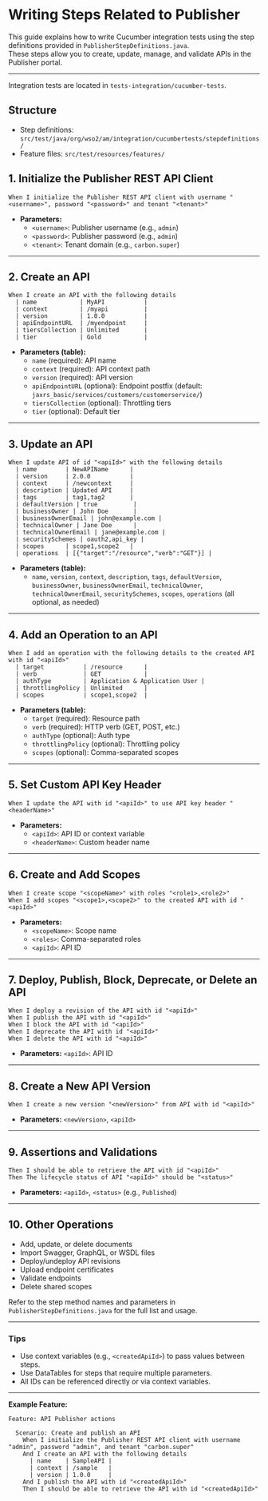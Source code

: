 # Writing Steps Related to Publisher

This guide explains how to write Cucumber integration tests using the step definitions provided in `PublisherStepDefinitions.java`.  
These steps allow you to create, update, manage, and validate APIs in the Publisher portal.

---

Integration tests are located in `tests-integration/cucumber-tests`.

## Structure

- Step definitions: `src/test/java/org/wso2/am/integration/cucumbertests/stepdefinitions/`
- Feature files: `src/test/resources/features/`

## 1. Initialize the Publisher REST API Client

```gherkin
When I initialize the Publisher REST API client with username "<username>", password "<password>" and tenant "<tenant>"
```
- **Parameters:**
  - `<username>`: Publisher username (e.g., `admin`)
  - `<password>`: Publisher password (e.g., `admin`)
  - `<tenant>`: Tenant domain (e.g., `carbon.super`)

---

## 2. Create an API

```gherkin
When I create an API with the following details
  | name            | MyAPI           |
  | context         | /myapi          |
  | version         | 1.0.0           |
  | apiEndpointURL  | /myendpoint     |
  | tiersCollection | Unlimited       |
  | tier            | Gold            |
```
- **Parameters (table):**
  - `name` (required): API name
  - `context` (required): API context path
  - `version` (required): API version
  - `apiEndpointURL` (optional): Endpoint postfix (default: `jaxrs_basic/services/customers/customerservice/`)
  - `tiersCollection` (optional): Throttling tiers
  - `tier` (optional): Default tier

---

## 3. Update an API

```gherkin
When I update API of id "<apiId>" with the following details
  | name        | NewAPIName      |
  | version     | 2.0.0           |
  | context     | /newcontext     |
  | description | Updated API     |
  | tags        | tag1,tag2       |
  | defaultVersion | true          |
  | businessOwner | John Doe       |
  | businessOwnerEmail | john@example.com |
  | technicalOwner | Jane Doe      |
  | technicalOwnerEmail | jane@example.com |
  | securitySchemes | oauth2,api_key |
  | scopes      | scope1,scope2   |
  | operations  | [{"target":"/resource","verb":"GET"}] |
```
- **Parameters (table):**
  - `name`, `version`, `context`, `description`, `tags`, `defaultVersion`, `businessOwner`, `businessOwnerEmail`, `technicalOwner`, `technicalOwnerEmail`, `securitySchemes`, `scopes`, `operations` (all optional, as needed)

---

## 4. Add an Operation to an API

```gherkin
When I add an operation with the following details to the created API with id "<apiId>"
  | target           | /resource      |
  | verb             | GET            |
  | authType         | Application & Application User |
  | throttlingPolicy | Unlimited      |
  | scopes           | scope1,scope2  |
```
- **Parameters (table):**
  - `target` (required): Resource path
  - `verb` (required): HTTP verb (GET, POST, etc.)
  - `authType` (optional): Auth type
  - `throttlingPolicy` (optional): Throttling policy
  - `scopes` (optional): Comma-separated scopes

---

## 5. Set Custom API Key Header

```gherkin
When I update the API with id "<apiId>" to use API key header "<headerName>"
```
- **Parameters:**
  - `<apiId>`: API ID or context variable
  - `<headerName>`: Custom header name

---

## 6. Create and Add Scopes

```gherkin
When I create scope "<scopeName>" with roles "<role1>,<role2>"
When I add scopes "<scope1>,<scope2>" to the created API with id "<apiId>"
```
- **Parameters:**
  - `<scopeName>`: Scope name
  - `<roles>`: Comma-separated roles
  - `<apiId>`: API ID

---

## 7. Deploy, Publish, Block, Deprecate, or Delete an API

```gherkin
When I deploy a revision of the API with id "<apiId>"
When I publish the API with id "<apiId>"
When I block the API with id "<apiId>"
When I deprecate the API with id "<apiId>"
When I delete the API with id "<apiId>"
```
- **Parameters:** `<apiId>`: API ID

---

## 8. Create a New API Version

```gherkin
When I create a new version "<newVersion>" from API with id "<apiId>"
```
- **Parameters:** `<newVersion>`, `<apiId>`

---

## 9. Assertions and Validations

```gherkin
Then I should be able to retrieve the API with id "<apiId>"
Then The lifecycle status of API "<apiId>" should be "<status>"
```
- **Parameters:** `<apiId>`, `<status>` (e.g., `Published`)

---

## 10. Other Operations

- Add, update, or delete documents
- Import Swagger, GraphQL, or WSDL files
- Deploy/undeploy API revisions
- Upload endpoint certificates
- Validate endpoints
- Delete shared scopes

Refer to the step method names and parameters in `PublisherStepDefinitions.java` for the full list and usage.

---

### Tips

- Use context variables (e.g., `<createdApiId>`) to pass values between steps.
- Use DataTables for steps that require multiple parameters.
- All IDs can be referenced directly or via context variables.

---

**Example Feature:**

```gherkin
Feature: API Publisher actions

  Scenario: Create and publish an API
    When I initialize the Publisher REST API client with username "admin", password "admin", and tenant "carbon.super"
    And I create an API with the following details
      | name    | SampleAPI |
      | context | /sample   |
      | version | 1.0.0     |
    And I publish the API with id "<createdApiId>"
    Then I should be able to retrieve the API with id "<createdApiId>"
```